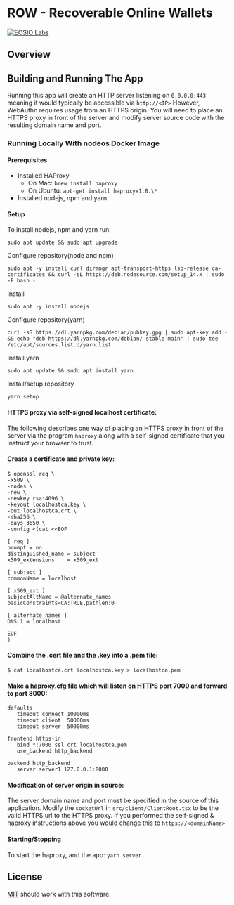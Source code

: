 # ROW - Recoverable Online Wallets 

[![EOSIO Labs](https://img.shields.io/badge/EOSIO-Labs-5cb3ff.svg)](#about-eosio-labs)

## Overview



## Building and Running The App
Running this app will create an HTTP server listening on `0.0.0.0:443` meaning it would typically be accessible via `http://<IP>` However, WebAuthn requires usage from an HTTPS origin. You will need to place an HTTPS proxy in front of the server and modify server source code with the resulting domain name and port.

### Running Locally With nodeos Docker Image

#### Prerequisites
- Installed HAProxy
   - On Mac: `brew install haproxy`
   - On Ubuntu: `apt-get install haproxy=1.8.\*`
- Installed nodejs, npm and yarn

#### Setup
To install nodejs, npm and yarn run:

`sudo apt update && sudo apt upgrade`

Configure repository(node and npm)

`sudo apt -y install curl dirmngr apt-transport-https lsb-release ca-certificates && curl -sL https://deb.nodesource.com/setup_14.x | sudo -E bash -`

Install

`sudo apt -y install nodejs`


Configure repository(yarn)

`curl -sS https://dl.yarnpkg.com/debian/pubkey.gpg | sudo apt-key add - && echo "deb https://dl.yarnpkg.com/debian/ stable main" | sudo tee /etc/apt/sources.list.d/yarn.list`

Install yarn

`sudo apt update && sudo apt install yarn`

Install/setup repository

`yarn setup`

#### HTTPS proxy via self-signed localhost certificate:

The following describes one way of placing an HTTPS proxy in front of the server via the program `haproxy` along with a self-signed certificate that you instruct your browser to trust.

#### Create a certificate and private key:

```
$ openssl req \
-x509 \
-nodes \
-new \
-newkey rsa:4096 \
-keyout localhostca.key \
-out localhostca.crt \
-sha256 \
-days 3650 \
-config <(cat <<EOF

[ req ]
prompt = no
distinguished_name = subject
x509_extensions    = x509_ext

[ subject ]
commonName = localhost

[ x509_ext ]
subjectAltName = @alternate_names
basicConstraints=CA:TRUE,pathlen:0

[ alternate_names ]
DNS.1 = localhost

EOF
)
```

#### Combine the .cert file and the .key into a .pem file:

```
$ cat localhostca.crt localhostca.key > localhostca.pem
```

#### Make a haproxy.cfg file which will listen on HTTPS port 7000 and forward to port 8000:

```
defaults
   timeout connect 10000ms
   timeout client  50000ms
   timeout server  50000ms

frontend https-in
   bind *:7000 ssl crt localhostca.pem
   use_backend http_backend

backend http_backend
   server server1 127.0.0.1:8000
```

#### Modification of server origin in source:

The server domain name and port must be specified in the source of this application. Modify the `socketUrl` in `src/client/ClientRoot.tsx` to be the valid HTTPS url to the HTTPS proxy. If you performed the self-signed & haproxy instructions above you would change this to `https://<domainName>`

#### Starting/Stopping
To start the haproxy, and the app:
`yarn server`

## License

[MIT](./LICENSE)
should work with this software.
